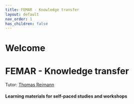 ```yaml
---
title: FEMAR - Knowledge transfer
layout: default
nav_order: 1
has_children: false
---
```


# Welcome

# FEMAR - Knowledge transfer

Tutor: [Thomas Reimann](javascript:;) 


#### Learning materials for self-paced studies and workshops
